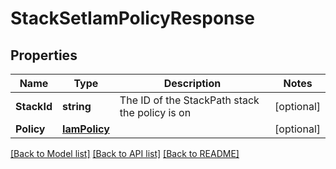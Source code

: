 # StackSetIamPolicyResponse

## Properties

Name | Type | Description | Notes
------------ | ------------- | ------------- | -------------
**StackId** | **string** | The ID of the StackPath stack the policy is on | [optional] 
**Policy** | [**IamPolicy**](iamPolicy.md) |  | [optional] 

[[Back to Model list]](../README.md#documentation-for-models) [[Back to API list]](../README.md#documentation-for-api-endpoints) [[Back to README]](../README.md)


